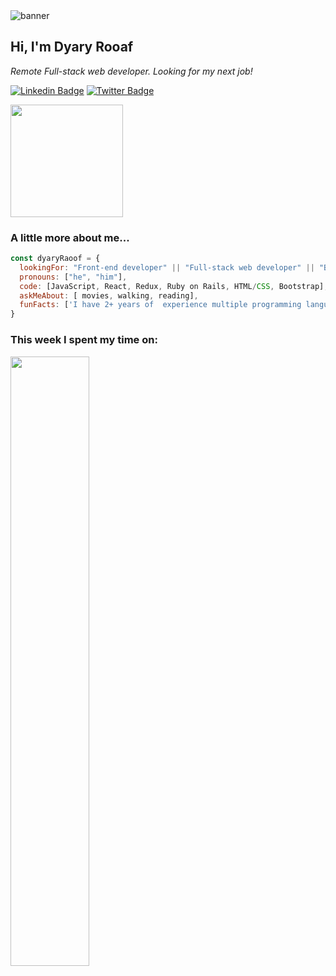<img src="https://i.ibb.co/BBmqr9m/Dyary-Raoof-Bayz-A.png" alt="banner">


<h2> Hi, I'm Dyary Rooaf</h2>
<p><em>Remote Full-stack web developer. Looking for my next job!</em></p>

[![Linkedin Badge](https://img.shields.io/badge/LinkedIn-blue?style=flat&logo=linkedin&labelColor=blue&link=https://www.linkedin.com/in/dyaryraoof/)](https://www.linkedin.com/in/dyaryraoof/)
[![Twitter Badge](https://img.shields.io/twitter/url?label=Twitter&style=social&url=https%3A%2F%2Ftwitter.com%2Fdyaryraoof)](https://twitter.com/dyaryraoof)


<img height="180em" src="https://github-readme-stats.vercel.app/api?username=DyaryRaoof&show_icons=true&hide_border=true&&count_private=true&include_all_commits=true" />

### A little more about me...  

```javascript
const dyaryRaoof = {
  lookingFor: "Front-end developer" || "Full-stack web developer" || "Back-end developer",
  pronouns: ["he", "him"],
  code: [JavaScript, React, Redux, Ruby on Rails, HTML/CSS, Bootstrap],
  askMeAbout: [ movies, walking, reading],
  funFacts: ['I have 2+ years of  experience multiple programming languages like flutter, Swift and some angular']
}
```
### This week I spent my time on:

<img src="https://wakatime.com/share/@ab8b3fc6-c176-4b1e-9f03-a39ec5e60fdb/2eda2c73-168e-4f48-912d-e28646d8eea5.svg" width="50%">
